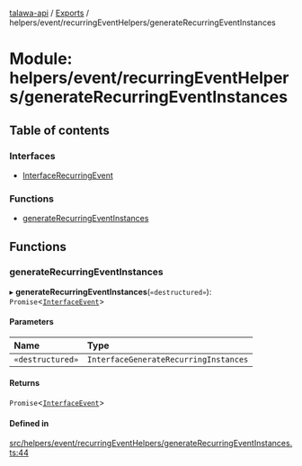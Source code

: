 [talawa-api](../README.md) / [Exports](../modules.md) / helpers/event/recurringEventHelpers/generateRecurringEventInstances

# Module: helpers/event/recurringEventHelpers/generateRecurringEventInstances

## Table of contents

### Interfaces

- [InterfaceRecurringEvent](../interfaces/helpers_event_recurringEventHelpers_generateRecurringEventInstances.InterfaceRecurringEvent.md)

### Functions

- [generateRecurringEventInstances](helpers_event_recurringEventHelpers_generateRecurringEventInstances.md#generaterecurringeventinstances)

## Functions

### generateRecurringEventInstances

▸ **generateRecurringEventInstances**(`«destructured»`): `Promise`\<[`InterfaceEvent`](../interfaces/models_Event.InterfaceEvent.md)\>

#### Parameters

| Name | Type |
| :------ | :------ |
| `«destructured»` | `InterfaceGenerateRecurringInstances` |

#### Returns

`Promise`\<[`InterfaceEvent`](../interfaces/models_Event.InterfaceEvent.md)\>

#### Defined in

[src/helpers/event/recurringEventHelpers/generateRecurringEventInstances.ts:44](https://github.com/PalisadoesFoundation/talawa-api/blob/636e51c/src/helpers/event/recurringEventHelpers/generateRecurringEventInstances.ts#L44)

